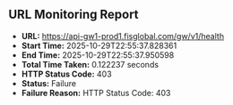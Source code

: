 ## URL Monitoring Report

- **URL:** https://api-gw1-prod1.fisglobal.com/gw/v1/health
- **Start Time:** 2025-10-29T22:55:37.828361
- **End Time:** 2025-10-29T22:55:37.950598
- **Total Time Taken:** 0.122237 seconds
- **HTTP Status Code:** 403
- **Status:** Failure
- **Failure Reason:** HTTP Status Code: 403
